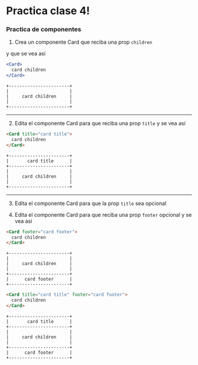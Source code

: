 # Practica clase 4!

### Practica de componentes

1. Crea un componente Card que reciba una prop `children`

y que se vea así

```jsx	
<Card>
  card children
</Card>
```

```
+-----------------------+
|                       |
|     card children     |
|                       |
+-----------------------+
```

---

2. Edita el componente Card para que reciba una prop `title` y se vea así

```html
<Card title="card title">
  card children
</Card>
```

```
+-----------------------+
|       card title      |
+-----------------------+
|                       |
|     card children     |
|                       |
+-----------------------+
```

---

3. Edita el componente Card para que la prop `title` sea opcional

4. Edita el componente Card para que reciba una prop `footer` opcional y se vea así

```html
<Card footer="card footer">
  card children
</Card>
```

```
+-----------------------+
|                       |
|     card children     |
|                       |
+-----------------------+
|      card footer      |
+-----------------------+
```

```html
<Card title="card title" footer="card footer">
  card children
</Card>
```

```
+-----------------------+
|       card title      |
+-----------------------+
|                       |
|     card children     |
|                       |
+-----------------------+
|      card footer      |
+-----------------------+
```
